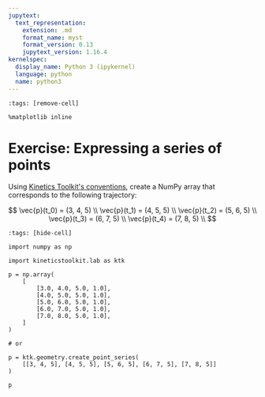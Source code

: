```yaml
---
jupytext:
  text_representation:
    extension: .md
    format_name: myst
    format_version: 0.13
    jupytext_version: 1.16.4
kernelspec:
  display_name: Python 3 (ipykernel)
  language: python
  name: python3
---
```


```{code-cell} ipython3
:tags: [remove-cell]

%matplotlib inline
```

# Exercise: Expressing a series of points

Using [Kinetics Toolkit's conventions](geometry_dimension_conventions.md), create a NumPy array that corresponds to the following trajectory:

$$
\vec{p}(t_0) = (3, 4, 5) \\
\vec{p}(t_1) = (4, 5, 5) \\
\vec{p}(t_2) = (5, 6, 5) \\
\vec{p}(t_3) = (6, 7, 5) \\
\vec{p}(t_4) = (7, 8, 5) \\
$$

```{code-cell} ipython3
:tags: [hide-cell]

import numpy as np

import kineticstoolkit.lab as ktk

p = np.array(
    [
        [3.0, 4.0, 5.0, 1.0],
        [4.0, 5.0, 5.0, 1.0],
        [5.0, 6.0, 5.0, 1.0],
        [6.0, 7.0, 5.0, 1.0],
        [7.0, 8.0, 5.0, 1.0],
    ]
)

# or

p = ktk.geometry.create_point_series(
    [[3, 4, 5], [4, 5, 5], [5, 6, 5], [6, 7, 5], [7, 8, 5]]
)

p
```
